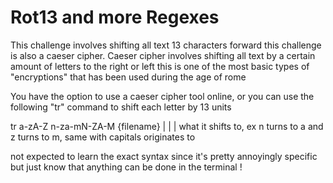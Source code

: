 # Rot13 and more Regexes

This challenge involves shifting all text 13 characters forward
this challenge is also a caeser cipher.
Caeser cipher involves shifting all text by a certain amount of letters to the right or left
this is one of the most basic types of "encryptions" that has been used during the age of rome

You have the option to use a caeser cipher tool online, or you can use the following
"tr" command to shift each letter by 13 units

tr a-zA-Z n-za-mN-ZA-M {filename}
     |        |
     |     what it shifts to, ex n turns to a and z turns to m, same with capitals
  originates to  

not expected to learn the exact syntax since it's pretty annoyingly specific
but just know that anything can be done in the terminal !
